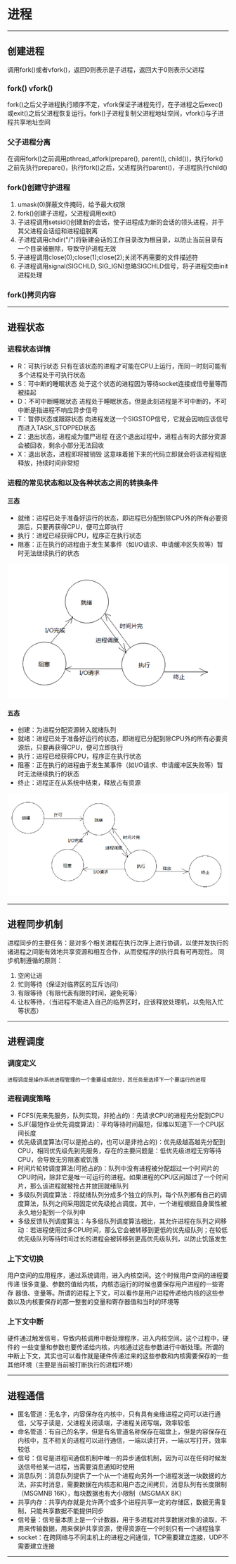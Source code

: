 # 进程

---

## 创建进程

调用fork()或者vfork()，返回0则表示是子进程，返回大于0则表示父进程

### fork() vfork()

fork()之后父子进程执行顺序不定，vfork保证子进程先行，在子进程之后exec()或exit()之后父进程恢复运行。fork()子进程复制父进程地址空间，vfork()与子进程共享地址空间

### 父子进程分离

在调用fork()之前调用pthread_atfork(prepare(), parent(), child())，执行fork()之前先执行prepare()，执行fork()之后，父进程执行parent()，子进程执行child()

### fork()创建守护进程

1. umask(0)屏蔽文件掩码，给予最大权限
2. fork()创建子进程，父进程调用exit()
3. 子进程调用setsid()创建新的会话，使子进程成为新的会话的领头进程，并于其父进程会话组和进程组脱离
4. 子进程调用chdir("/")将新建会话的工作目录改为根目录，以防止当前目录有一个目录被删除，导致守护进程无效
5. 子进程调用close(0);close(1);close(2);关闭不再需要的文件描述符
6. 子进程调用signal(SIGCHLD, SIG_IGN)忽略SIGCHLD信号，将子进程交由init进程处理

### fork()拷贝内容

---

## 进程状态

### 进程状态详情

- R：可执行状态
    只有在该状态的进程才可能在CPU上运行，而同一时刻可能有多个进程处于可执行状态
- S：可中断的睡眠状态
    处于这个状态的进程因为等待socket连接或信号量等而被挂起
- D：不可中断睡眠状态
    进程处于睡眠状态，但是此刻进程是不可中断的，不可中断是指进程不响应异步信号
- T：暂停状态或跟踪状态
    向进程发送一个SIGSTOP信号，它就会因响应该信号而进入TASK_STOPPED状态
- Z：退出状态，进程成为僵尸进程
    在这个退出过程中，进程占有的大部分资源会被回收，剩余小部分无法回收
- X：退出状态，进程即将被销毁
    这意味着接下来的代码立即就会将该进程彻底释放，持续时间非常短

### 进程的常见状态和以及各种状态之间的转换条件

#### 三态

- 就绪：进程已处于准备好运行的状态，即进程已分配到除CPU外的所有必要资源后，只要再获得CPU，便可立即执行
- 执行：进程已经获得CPU，程序正在执行状态
- 阻塞：正在执行的进程由于发生某事件（如I/O请求、申请缓冲区失败等）暂时无法继续执行的状态

![进程三态模型](image/进程三态模型.png)

#### 五态

- 创建：为进程分配资源转入就绪队列
- 就绪：进程已处于准备好运行的状态，即进程已分配到除CPU外的所有必要资源后，只要再获得CPU，便可立即执行
- 执行：进程已经获得CPU，程序正在执行状态
- 阻塞：正在执行的进程由于发生某事件（如I/O请求、申请缓冲区失败等）暂时无法继续执行的状态
- 终止：进程正在从系统中结束，释放占有资源

![进程三态模型](image/进程五态模型.png)

---

## 进程同步机制

进程同步的主要任务：是对多个相关进程在执行次序上进行协调，以使并发执行的诸进程之间能有效地共享资源和相互合作，从而使程序的执行具有可再现性。
同步机制遵循的原则：

1. 空闲让进
2. 忙则等待（保证对临界区的互斥访问）
3. 有限等待（有限代表有限的时间，避免死等）
4. 让权等待，（当进程不能进入自己的临界区时，应该释放处理机，以免陷入忙等状态）

---

## 进程调度

### 调度定义

    进程调度是操作系统进程管理的一个重要组成部分，其任务是选择下一个要运行的进程

### 进程调度策略

- FCFS(先来先服务，队列实现，非抢占的)：先请求CPU的进程先分配到CPU
- SJF(最短作业优先调度算法)：平均等待时间最短，但难以知道下一个CPU区间长度
- 优先级调度算法(可以是抢占的，也可以是非抢占的)：优先级越高越先分配到CPU，相同优先级先到先服务，存在的主要问题是：低优先级进程无穷等待CPU，会导致无穷阻塞或饥饿
- 时间片轮转调度算法(可抢占的)：队列中没有进程被分配超过一个时间片的CPU时间，除非它是唯一可运行的进程。如果进程的CPU区间超过了一个时间片，那么该进程就被抢占并放回就绪队列
- 多级队列调度算法：将就绪队列分成多个独立的队列，每个队列都有自己的调度算法，队列之间采用固定优先级抢占调度。其中，一个进程根据自身属性被永久地分配到一个队列中
- 多级反馈队列调度算法：与多级队列调度算法相比，其允许进程在队列之间移动：若进程使用过多CPU时间，那么它会被转移到更低的优先级队列；在较低优先级队列等待时间过长的进程会被转移到更高优先级队列，以防止饥饿发生

### 上下文切换

用户空间的应用程序，通过系统调用，进入内核空间。这个时候用户空间的进程要传递 很多变量、参数的值给内核，内核态运行的时候也要保存用户进程的一些寄存 器值、变量等。所谓的进程上下文，可以看作是用户进程传递给内核的这些参数以及内核要保存的那一整套的变量和寄存器值和当时的环境等

### 上下文中断

硬件通过触发信号，导致内核调用中断处理程序，进入内核空间。这个过程中，硬件的 一些变量和参数也要传递给内核，内核通过这些参数进行中断处理。所谓的中断上下文，其实也可以看作就是硬件传递过来的这些参数和内核需要保存的一些其他环境（主要是当前被打断执行的进程环境）

---

## 进程通信

- 匿名管道：无名字，内容保存在内核中，只有具有亲缘进程之间可以进行通信，父写子读是，父进程关闭读端，子进程关闭写端，效率较低
- 命名管道：有自己的名字，但是有名管道名称保存在磁盘上，但是内容保存在内核中，互不相关的进程可以进行通信，一端以读打开，一端以写打开，效率较低
- 信号：信号是进程间通信机制中唯一的异步通信机制，因为可以在任何时候发送信号给某一进程，当需要消息通知时使用
- 消息队列：消息队列提供了一个从一个进程向另外一个进程发送一块数据的方法，非实时消息，需要数据在内核态和用户态之间拷贝，消息队列有长度限制（MSGMNB 16K），每块数据也有大小限制（MSGMAX 8K）
- 共享内存：共享内存就是允许两个或多个进程共享一定的存储区，数据无需复制，只能共享数据不能提供同步
- 信号量：信号量本质上是一个计数器，用于多进程对共享数据对象的读取，不用来传输数据，用来保护共享资源，使得资源在一个时刻只有一个进程独享
- socket：在跨网络与不同主机上的进程之间通信，TCP需要建立连接，UDP不需要建立连接

---
